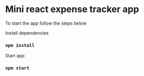 # Mini react expense tracker app

To start the app follow the steps below

Install dependencies

### `npm install`

Start app

### `npm start`
